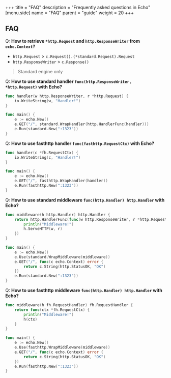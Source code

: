 +++
title = "FAQ"
description = "Frequently asked questions in Echo"
[menu.side]
  name = "FAQ"
  parent = "guide"
  weight = 20
+++

## FAQ

Q: **How to retrieve `*http.Request` and `http.ResponseWriter` from `echo.Context`?**

- `http.Request` > `c.Request().(*standard.Request).Request`
- `http.ResponseWriter` > `c.Response()`

>  Standard engine only

Q: **How to use standard handler `func(http.ResponseWriter, *http.Request)` with Echo?**

```go
func handler(w http.ResponseWriter, r *http.Request) {
	io.WriteString(w, "Handler!")
}

func main() {
	e := echo.New()
	e.GET("/", standard.WrapHandler(http.HandlerFunc(handler)))
	e.Run(standard.New(":1323"))
}
```

Q: **How to use fasthttp handler `func(fasthttp.RequestCtx)` with Echo?**

```go
func handler(c *fh.RequestCtx) {
	io.WriteString(c, "Handler!")
}

func main() {
	e := echo.New()
	e.GET("/", fasthttp.WrapHandler(handler))
	e.Run(fasthttp.New(":1323"))
}
```

Q: **How to use standard middleware `func(http.Handler) http.Handler` with Echo?**

```go
func middleware(h http.Handler) http.Handler {
	return http.HandlerFunc(func(w http.ResponseWriter, r *http.Request) {
		println("Middleware!")
		h.ServeHTTP(w, r)
	})
}

func main() {
	e := echo.New()
	e.Use(standard.WrapMiddleware(middleware))
	e.GET("/", func(c echo.Context) error {
		return c.String(http.StatusOK, "OK")
	})
	e.Run(standard.New(":1323"))
}
```

Q: **How to use fasthttp middleware `func(http.Handler) http.Handler` with Echo?**

```go
func middleware(h fh.RequestHandler) fh.RequestHandler {
	return func(ctx *fh.RequestCtx) {
		println("Middleware!")
		h(ctx)
	}
}

func main() {
	e := echo.New()
	e.Use(fasthttp.WrapMiddleware(middleware))
	e.GET("/", func(c echo.Context) error {
		return c.String(http.StatusOK, "OK")
	})
	e.Run(fasthttp.New(":1323"))
}
```

<!-- ### Q: How to run Echo on specific IP and port?

```go
``` -->
